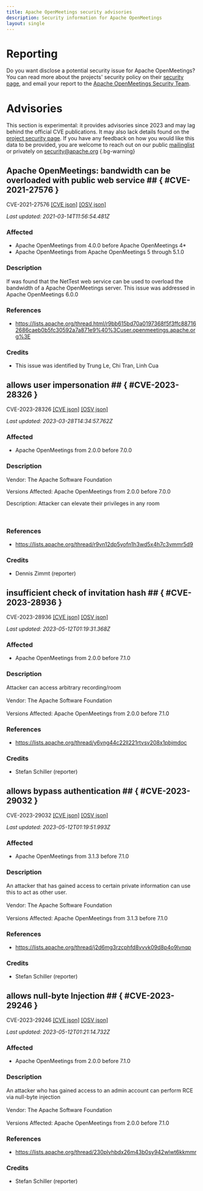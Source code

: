 ```yaml
---
title: Apache OpenMeetings security advisories
description: Security information for Apache OpenMeetings
layout: single
---
```


# Reporting

Do you want disclose a potential security issue for Apache OpenMeetings? You can read more about the projects' security policy on their [security page](https://openmeetings.apache.org/security.html), and email your report to the [Apache OpenMeetings Security Team](mailto:security@openmeetings.apache.org).

# Advisories

This section is experimental: it provides advisories since 2023 and may lag behind the official CVE publications. It may also lack details found on the [project security page](https://openmeetings.apache.org/security.html). If you have any feedback on how you would like this data to be provided, you are welcome to reach out on our public [mailinglist](/mailinglist) or privately on [security@apache.org](mailto:security@apache.org)
{.bg-warning}

## Apache OpenMeetings: bandwidth can be overloaded with public web service ## { #CVE-2021-27576 }

CVE-2021-27576 [\[CVE json\]](./CVE-2021-27576.cve.json) [\[OSV json\]](./CVE-2021-27576.osv.json)



_Last updated: 2021-03-14T11:56:54.481Z_

### Affected

* Apache OpenMeetings from 4.0.0 before Apache OpenMeetings 4*
* Apache OpenMeetings from Apache OpenMeetings 5 through 5.1.0


### Description

If was found that the NetTest web service can be used to overload the bandwidth of a Apache OpenMeetings server.  This issue was addressed in Apache OpenMeetings 6.0.0

### References
* https://lists.apache.org/thread.html/r9bb615bd70a0197368f5f3ffc887162686caeb0b5fc30592a7a871e9%40%3Cuser.openmeetings.apache.org%3E


### Credits
* This issue was identified by Trung Le, Chi Tran, Linh Cua


## allows user impersonation ## { #CVE-2023-28326 }

CVE-2023-28326 [\[CVE json\]](./CVE-2023-28326.cve.json) [\[OSV json\]](./CVE-2023-28326.osv.json)



_Last updated: 2023-03-28T14:34:57.762Z_

### Affected

* Apache OpenMeetings from 2.0.0 before 7.0.0


### Description

<p>Vendor: The Apache Software Foundation</p><p>Versions Affected: Apache OpenMeetings from 2.0.0 before 7.0.0</p><p>Description: Attacker can elevate their privileges in any room</p><br>

### References
* https://lists.apache.org/thread/r9vn12dp5yofn1h3wd5x4h7c3vmmr5d9


### Credits
* Dennis Zimmt (reporter)


## insufficient check of invitation hash ## { #CVE-2023-28936 }

CVE-2023-28936 [\[CVE json\]](./CVE-2023-28936.cve.json) [\[OSV json\]](./CVE-2023-28936.osv.json)



_Last updated: 2023-05-12T01:19:31.368Z_

### Affected

* Apache OpenMeetings from 2.0.0 before 7.1.0


### Description

Attacker can access arbitrary recording/room<br><br>Vendor: The Apache Software Foundation<br><br>Versions&nbsp;Affected: Apache OpenMeetings from 2.0.0 before 7.1.0<br>

### References
* https://lists.apache.org/thread/y6vng44c22ll221rtvsv208x1pbjmdoc


### Credits
* Stefan Schiller (reporter)


## allows bypass authentication ## { #CVE-2023-29032 }

CVE-2023-29032 [\[CVE json\]](./CVE-2023-29032.cve.json) [\[OSV json\]](./CVE-2023-29032.osv.json)



_Last updated: 2023-05-12T01:19:51.993Z_

### Affected

* Apache OpenMeetings from 3.1.3 before 7.1.0


### Description

<span style="background-color: rgb(255, 255, 255);">An attacker that has gained access to certain private information can use this to act as other user.</span><br><br>Vendor: The Apache Software Foundation<br><br>Versions Affected: Apache OpenMeetings from 3.1.3 before 7.1.0

### References
* https://lists.apache.org/thread/j2d6mg3rzcphfd8vvvk09d8p4o9lvnqp


### Credits
* Stefan Schiller (reporter)


## allows null-byte Injection ## { #CVE-2023-29246 }

CVE-2023-29246 [\[CVE json\]](./CVE-2023-29246.cve.json) [\[OSV json\]](./CVE-2023-29246.osv.json)



_Last updated: 2023-05-12T01:21:14.732Z_

### Affected

* Apache OpenMeetings from 2.0.0 before 7.1.0


### Description

<span style="background-color: rgb(255, 255, 255);">An attacker who has gained access to an admin account can perform RCE via null-byte injection</span><br><br>Vendor: The Apache Software Foundation<br><br>Versions Affected: Apache OpenMeetings from 2.0.0 before 7.1.0

### References
* https://lists.apache.org/thread/230plvhbdx26m43b0sy942wlwt6kkmmr


### Credits
* Stefan Schiller (reporter)
